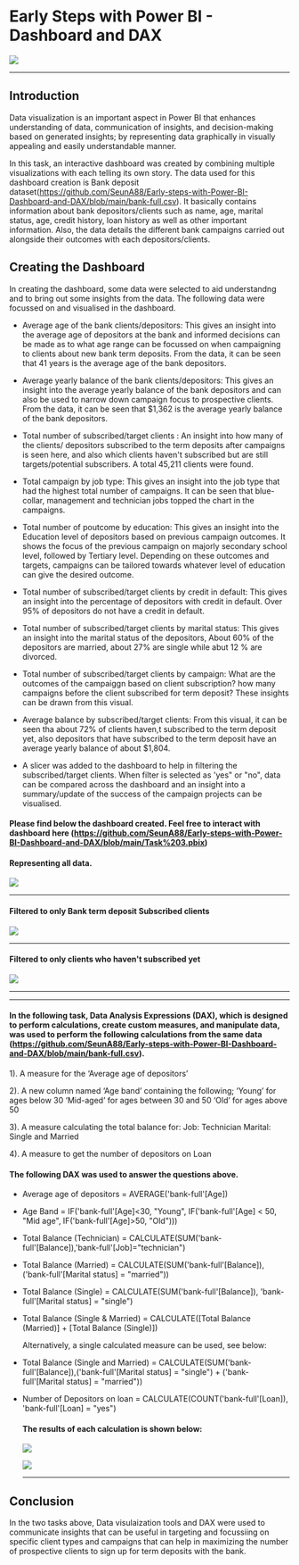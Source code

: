 # Early Steps with Power BI - Dashboard and DAX

![](dax1.jpg)

---

## Introduction

Data visualization is an important aspect in Power BI that enhances understanding of data, communication of insights, and decision-making based on generated insights; by representing data graphically in visually appealing and easily understandable manner. 

In this task, an interactive dashboard was created by combining multiple visualizations with each telling its own story. The data used for this dashboard creation is Bank deposit dataset(https://github.com/SeunA88/Early-steps-with-Power-BI-Dashboard-and-DAX/blob/main/bank-full.csv). It basically contains information about bank depositors/clients such as name, age, marital status, age, credit history, loan history as well as other important information. Also, the  data details the different bank campaigns carried out alongside their outcomes with each depositors/clients.

## Creating the Dashboard

In creating the dashboard, some data were selected to aid understandng and to bring out some insights from the data. The following data were focussed on and visualised in the dashboard. 

- Average age of the bank clients/depositors: This gives an insight into the average age of depositors at the bank and informed decisions can be made as to what age range can be focussed on when campaigning to clients about new bank term deposits. From the data, it can be seen that 41 years is the average age of the bank depositors.
  
- Average yearly balance of the bank clients/depositors: This gives an insight into the average yearly balance of the bank depositors and can also be used to narrow down campaign focus to prospective clients. From the data, it can be seen that $1,362 is the average yearly balance of the bank depositors.
  
- Total number of subscribed/target clients : An insight into how many of the clients/ depositors subscribed to the term deposits after campaigns is seen here, and also which clients haven't subscribed but are still targets/potential subscribers. A total 45,211 clients were found.
    
- Total campaign by job type: This gives an insight into the job type that had the highest total number of campaigns. It can be seen that blue-collar, management and technician jobs topped the chart in the campaigns.
  
- Total number of poutcome by education: This gives an insight into the Education level of depositors based on previous campaign outcomes. It shows the focus of the previous campaign on majorly secondary school level, followed by Tertiary level.  Depending on these outcomes and targets, campaigns can be tailored towards whatever level of education can give the desired outcome.
  
- Total number of subscribed/target clients by credit in default: This gives an insight into the percentage of depositors with credit in default. Over 95% of depositors do not have a credit in default.
  
- Total number of subscribed/target clients by marital status: This gives an insight into the marital status of the depositors, About 60% of the depositors are married, about 27% are single while abut 12 % are divorced.
  
- Total number of subscribed/target clients by campaign: What are the outcomes of the campaiggn based on client subscription? how many campaigns before the client subscribed for term deposit? These insights can be drawn from this visual.
  
- Average balance by subscribed/target clients: From this visual, it can be seen tha about 72% of clients haven,t subscribed to the term deposit yet, also depositors that have subscribed to the term deposit have an average yearly balance of about $1,804.
  
- A slicer was added to the dashboard to help in filtering the subscribed/target clients. When filter is selected as 'yes" or "no", data can be compared across the dashboard and an insight into a summary/update of the success of the campaign projects can be visualised.

#### Please find below the dashboard created. Feel free to interact with dashboard here (https://github.com/SeunA88/Early-steps-with-Power-BI-Dashboard-and-DAX/blob/main/Task%203.pbix)

#### Representing all data.

![](Task3_dashboard.png)

---

#### Filtered to only Bank term deposit Subscribed clients

![](c.png)

---

#### Filtered to only clients who haven't subscribed yet

![](d.png)

---

---

#### In the following task, Data Analysis Expressions (DAX), which is designed to perform calculations, create custom measures, and manipulate data, was used to perform the following calculations from the same data (https://github.com/SeunA88/Early-steps-with-Power-BI-Dashboard-and-DAX/blob/main/bank-full.csv).

1). A measure for the ‘Average age of depositors’

2). A new column named ‘Age band’ containing the following;
    ‘Young’ for ages below 30
     ‘Mid-aged’ for ages between 30 and 50
     ‘Old’ for ages above 50
     
3). A measure calculating the total balance for:
    Job: Technician
    Marital: Single and Married
    
4). A measure to get the number of depositors on Loan


#### The following DAX was used to answer the questions above.

- Average age of depositors = AVERAGE('bank-full'[Age])

- Age Band = IF('bank-full'[Age]<30, "Young", IF('bank-full'[Age] < 50, "Mid age", IF('bank-full'[Age]>50, "Old")))
  
- Total Balance (Technician) = CALCULATE(SUM('bank-full'[Balance]),'bank-full'[Job]="technician")
 
- Total Balance (Married) = CALCULATE(SUM('bank-full'[Balance]), ('bank-full'[Marital status] = "married"))

- Total Balance (Single) = CALCULATE(SUM('bank-full'[Balance]), 'bank-full'[Marital status] = "single")

- Total Balance (Single & Married) = CALCULATE([Total Balance (Married)] + [Total Balance (Single)])
  
  Alternatively, a single calculated measure can be used, see below:
  
- Total Balance (Single and Married) = CALCULATE(SUM('bank-full'[Balance]),('bank-full'[Marital status] = "single") + ('bank-full'[Marital status] = "married"))

- Number of Depositors on loan = CALCULATE(COUNT('bank-full'[Loan]), 'bank-full'[Loan] = "yes")
  

  #### The results of each calculation is shown below:

  ![](1a.png)

  ![](Task4_reportview.png)

  ---

## Conclusion
In the two tasks above, Data visulaization tools and DAX were used to communicate insights that can be useful in targeting and focussiing on specific client types and campaigns that can help in maximizing the number of prospective clients to sign up for term deposits with the bank.

